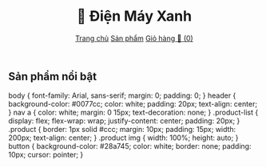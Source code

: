 <!DOCTYPE html>
<html lang="vi">
<head>
  <meta charset="UTF-8" />
  <meta name="viewport" content="width=device-width, initial-scale=1.0"/>
  <title>Điện Máy Xanh </title>
  <link rel="stylesheet" href="style.css" />
</head>
<body>
  <header>
    <h1>🔌 Điện Máy Xanh </h1>
    <nav>
      <a href="#">Trang chủ</a>
      <a href="#">Sản phẩm</a>
      <a href="#">Giỏ hàng 🛒 (<span id="cart-count">0</span>)</a>
    </nav>
  </header>

  <main>
    <h2>Sản phẩm nổi bật</h2>
    <div class="product-list" id="product-list">
      <!-- Sản phẩm được hiển thị bằng JavaScript -->
    </div>
  </main>

  <script src="script.js"></script>
</body>
</html>

body {
  font-family: Arial, sans-serif;
  margin: 0;
  padding: 0;
}
header {
  background-color: #0077cc;
  color: white;
  padding: 20px;
  text-align: center;
}
nav a {
  color: white;
  margin: 0 15px;
  text-decoration: none;
}
.product-list {
  display: flex;
  flex-wrap: wrap;
  justify-content: center;
  padding: 20px;
}
.product {
  border: 1px solid #ccc;
  margin: 10px;
  padding: 15px;
  width: 200px;
  text-align: center;
}
.product img {
  width: 100%;
  height: auto;
}
button {
  background-color: #28a745;
  color: white;
  border: none;
  padding: 10px;
  cursor: pointer;
}

